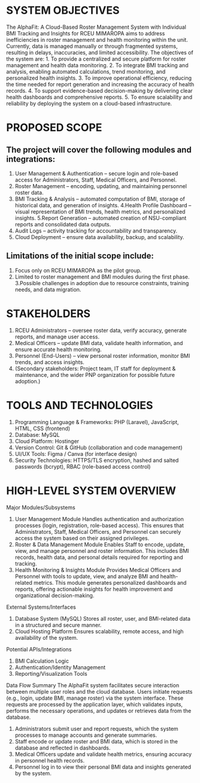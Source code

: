# SYSTEM OBJECTIVES
The AlphaFit: A Cloud-Based Roster Management System with Individual BMI Tracking and Insights for RCEU MIMAROPA aims to address inefficiencies in roster management and health monitoring within the unit. Currently, data is managed manually or through fragmented systems, resulting in delays, inaccuracies, and limited accessibility.
The objectives of the system are: 1. To provide a centralized and secure platform for roster management and health data monitoring. 2. To integrate BMI tracking and analysis, enabling automated calculations, trend monitoring, and personalized health insights. 3. To improve operational efficiency, reducing the time needed for report generation and increasing the accuracy of health records. 4. To support evidence-based decision-making by delivering clear health dashboards and comprehensive reports. 5. To ensure scalability and reliability by deploying the system on a cloud-based infrastructure.

# PROPOSED SCOPE
## The project will cover the following modules and integrations:

1. User Management & Authentication – secure login and role-based access for Administrators, Staff, Medical Officers, and Personnel.
2. Roster Management – encoding, updating, and maintaining personnel roster data.
3. BMI Tracking & Analysis – automated computation of BMI, storage of historical data, and generation of insights.
   4.Health Profile Dashboard – visual representation of BMI trends, health metrics, and personalized insights.
   5.Report Generation – automated creation of NSU-compliant reports and consolidated data outputs.
4. Audit Logs – activity tracking for accountability and transparency.
5. Cloud Deployment – ensure data availability, backup, and scalability.

## Limitations of the initial scope include:

1. Focus only on RCEU MIMAROPA as the pilot group.
2. Limited to roster management and BMI modules during the first phase.
   3.Possible challenges in adoption due to resource constraints, training needs, and data migration.

# STAKEHOLDERS

1. RCEU Administrators – oversee roster data, verify accuracy, generate reports, and manage user access.
2. Medical Officers – update BMI data, validate health information, and ensure accurate health monitoring.
3. Personnel (End-Users) – view personal roster information, monitor BMI trends, and access insights.
4. (Secondary stakeholders: Project team, IT staff for deployment & maintenance, and the wider PNP organization for possible future adoption.)

# TOOLS AND TECHNOLOGIES

1. Programming Language & Frameworks: PHP (Laravel), JavaScript, HTML, CSS (frontend)
2. Database: MySQL
3. Cloud Platform: Hostinger
4. Version Control: Git & GitHub (collaboration and code management)
5. UI/UX Tools: Figma / Canva (for interface design)
6. Security Technologies: HTTPS/TLS encryption, hashed and salted passwords (bcrypt), RBAC (role-based access control)

# HIGH-LEVEL SYSTEM OVERVIEW
Major Modules/Subsystems

1. User Management Module
   Handles authentication and authorization processes (login, registration, role-based access). This ensures that Administrators, Staff, Medical Officers, and Personnel can securely access the system based on their assigned privileges.
2. Roster & Data Management Module
   Enables Staff to encode, update, view, and manage personnel and roster information. This includes BMI records, health data, and personal details required for reporting and tracking.
3. Health Monitoring & Insights Module
   Provides Medical Officers and Personnel with tools to update, view, and analyze BMI and health-related metrics. This module generates personalized dashboards and reports, offering actionable insights for health improvement and organizational decision-making.

External Systems/Interfaces

1. Database System (MySQL)
   Stores all roster, user, and BMI-related data in a structured and secure manner.
2. Cloud Hosting Platform
   Ensures scalability, remote access, and high availability of the system.

Potential APIs/Integrations

1. BMI Calculation Logic
2. Authentication/Identity Management
3. Reporting/Visualization Tools

Data Flow Summary
The AlphaFit system facilitates secure interaction between multiple user roles and the cloud database. Users initiate requests (e.g., login, update BMI, manage roster) via the system interface. These requests are processed by the application layer, which validates inputs, performs the necessary operations, and updates or retrieves data from the database.

1. Administrators submit user and report requests, which the system processes to manage accounts and generate summaries.
2. Staff encode or update roster and BMI data, which is stored in the database and reflected in dashboards.
3. Medical Officers update and validate health metrics, ensuring accuracy in personnel health records.
4. Personnel log in to view their personal BMI data and insights generated by the system.
